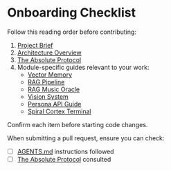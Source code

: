 # Onboarding Checklist

Follow this reading order before contributing:

1. [Project Brief](../PROJECT_BRIEF.md)
2. [Architecture Overview](../ARCHITECTURE_OVERVIEW.md)
3. [The Absolute Protocol](../The_Absolute_Protocol.md)
4. Module-specific guides relevant to your work:
   - [Vector Memory](../vector_memory.md)
   - [RAG Pipeline](../rag_pipeline.md)
   - [RAG Music Oracle](../rag_music_oracle.md)
   - [Vision System](../vision_system.md)
   - [Persona API Guide](../persona_api_guide.md)
   - [Spiral Cortex Terminal](../spiral_cortex_terminal.md)

Confirm each item before starting code changes.

When submitting a pull request, ensure you can check:

- [ ] [AGENTS.md](../AGENTS.md) instructions followed
- [ ] [The Absolute Protocol](../The_Absolute_Protocol.md) consulted
